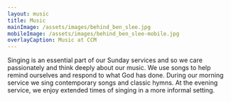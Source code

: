 ```yaml
---
layout: music
title: Music
mainImage: /assets/images/behind_ben_slee.jpg
mobileImage: /assets/images/behind_ben_slee-mobile.jpg
overlayCaption: Music at CCM
---
```

Singing is an essential part of our Sunday services and so we care passionately and think deeply about our music. We use songs to help remind ourselves and respond to what God has done. During our morning service we sing contemporary songs and classic hymns. At the evening service, we enjoy extended times of singing in a more informal setting.